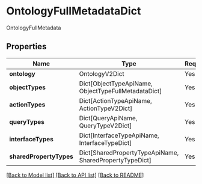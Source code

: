 # OntologyFullMetadataDict

OntologyFullMetadata

## Properties
| Name | Type | Required | Description |
| ------------ | ------------- | ------------- | ------------- |
**ontology** | OntologyV2Dict | Yes |  |
**objectTypes** | Dict[ObjectTypeApiName, ObjectTypeFullMetadataDict] | Yes |  |
**actionTypes** | Dict[ActionTypeApiName, ActionTypeV2Dict] | Yes |  |
**queryTypes** | Dict[QueryApiName, QueryTypeV2Dict] | Yes |  |
**interfaceTypes** | Dict[InterfaceTypeApiName, InterfaceTypeDict] | Yes |  |
**sharedPropertyTypes** | Dict[SharedPropertyTypeApiName, SharedPropertyTypeDict] | Yes |  |


[[Back to Model list]](../../../../README.md#models-v2-link) [[Back to API list]](../../../../README.md#apis-v2-link) [[Back to README]](../../../../README.md)
